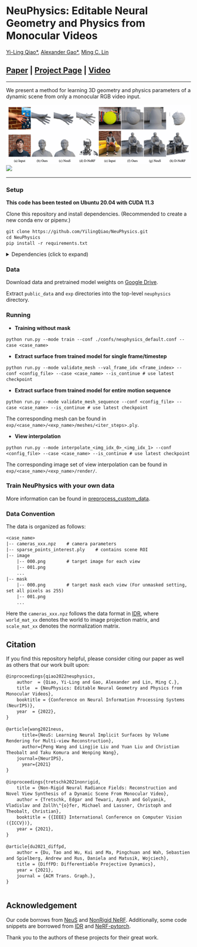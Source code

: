 
# NeuPhysics: Editable Neural Geometry and Physics from Monocular Videos

[Yi-Ling Qiao*](https://ylqiao.net/), [Alexander Gao*](https://gaoalexander.github.io/), [Ming C. Lin](https://www.cs.umd.edu/~lin/)

## [Paper](https://openreview.net/pdf?id=QXLue5WoSBE) | [Project Page](https://sites.google.com/view/neuphysics/home) | [Video](https://www.youtube.com/watch?v=Eklh1pIAri0)
____________
We present a method for learning 3D geometry and physics parameters of a dynamic scene from only a monocular RGB video input.

![](./images/neuphysics_thumbnail_1.gif)
![](./images/neuphysics_thumbnail_2.gif)
____________
### Setup
**This code has been tested on Ubuntu 20.04 with CUDA 11.3**

Clone this repository and install dependencies. (Recommended to create a new conda env or pipenv.)

```shell
git clone https://github.com/YilingQiao/NeuPhysics.git
cd NeuPhysics
pip install -r requirements.txt
```

<details>
  <summary> Dependencies (click to expand) </summary>
  - torch==1.11.0
  - opencv_python==4.5.5.64
  - trimesh==3.9.8
  - numpy==1.21.2
  - pyhocon==0.3.57
  - icecream==2.1.0
  - tqdm==4.50.2
  - scipy==1.7.0
  - PyMCubes==0.1.2
  - imageio=2.16.1
  - scikit-image=0.19.2

</details>

### Data
Download data and pretrained model weights on [Google Drive](https://drive.google.com/drive/folders/1PGHkcNolUZ3ld_e5jFtr8OB5_EMWB4sR?usp=sharing).

Extract `public_data` and `exp` directories into the top-level `neuphysics` directory.

### Running

- **Training without mask**

```shell
python run.py --mode train --conf ./confs/neuphysics_default.conf --case <case_name>
```

- **Extract surface from trained model for single frame/timestep** 

```shell
python run.py --mode validate_mesh --val_frame_idx <frame_index> --conf <config_file> --case <case_name> --is_continue # use latest checkpoint
```

- **Extract surface from trained model for entire motion sequence** 

```shell
python run.py --mode validate_mesh_sequence --conf <config_file> --case <case_name> --is_continue # use latest checkpoint
```

The corresponding mesh can be found in `exp/<case_name>/<exp_name>/meshes/<iter_steps>.ply`.

- **View interpolation**

```shell
python run.py --mode interpolate_<img_idx_0>_<img_idx_1> --conf <config_file> --case <case_name> --is_continue # use latest checkpoint
```

The corresponding image set of view interpolation can be found in `exp/<case_name>/<exp_name>/render/`.

### Train NeuPhysics with your own data

More information can be found in [preprocess_custom_data](https://github.com/Totoro97/NeuS/tree/main/preprocess_custom_data).

### Data Convention
The data is organized as follows:

```
<case_name>
|-- cameras_xxx.npz    # camera parameters
|-- sparse_points_interest.ply    # contains scene ROI
|-- image
    |-- 000.png        # target image for each view
    |-- 001.png
    ...
|-- mask
    |-- 000.png        # target mask each view (For unmasked setting, set all pixels as 255)
    |-- 001.png
    ...
```

Here the `cameras_xxx.npz` follows the data format in [IDR](https://github.com/lioryariv/idr/blob/main/DATA_CONVENTION.md), where `world_mat_xx` denotes the world to image projection matrix, and `scale_mat_xx` denotes the normalization matrix.

## Citation

If you find this repository helpful, please consider citing our paper as well as others that our work built upon:

```
@inproceedings{qiao2022neuphysics,
    author  = {Qiao, Yi-Ling and Gao, Alexander and Lin, Ming C.},
    title  = {NeuPhysics: Editable Neural Geometry and Physics from Monocular Videos},
    booktitle = {Conference on Neural Information Processing Systems (NeurIPS)},
    year  = {2022},
}

@article{wang2021neus,
      title={NeuS: Learning Neural Implicit Surfaces by Volume Rendering for Multi-view Reconstruction}, 
      author={Peng Wang and Lingjie Liu and Yuan Liu and Christian Theobalt and Taku Komura and Wenping Wang},
    journal={NeurIPS},
      year={2021}
}

@inproceedings{tretschk2021nonrigid,
    title = {Non-Rigid Neural Radiance Fields: Reconstruction and Novel View Synthesis of a Dynamic Scene From Monocular Video},
    author = {Tretschk, Edgar and Tewari, Ayush and Golyanik, Vladislav and Zollh\"{o}fer, Michael and Lassner, Christoph and Theobalt, Christian},
    booktitle = {{IEEE} International Conference on Computer Vision ({ICCV})},
    year = {2021},
}

@article{du2021_diffpd,
    author = {Du, Tao and Wu, Kui and Ma, Pingchuan and Wah, Sebastien and Spielberg, Andrew and Rus, Daniela and Matusik, Wojciech},
    title = {DiffPD: Differentiable Projective Dynamics},
    year = {2021},
    journal = {ACM Trans. Graph.},
}
         
```

## Acknowledgement

Our code borrows from [NeuS](https://github.com/Totoro97/NeuS) and [NonRigid NeRF](https://github.com/facebookresearch/nonrigid_nerf/).
Additionally, some code snippets are borrowed from [IDR](https://github.com/lioryariv/idr) and [NeRF-pytorch](https://github.com/yenchenlin/nerf-pytorch).

Thank you to the authors of these projects for their great work.

